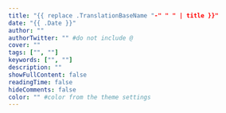 ```yaml
---
title: "{{ replace .TranslationBaseName "-" " " | title }}"
date: "{{ .Date }}"
author: ""
authorTwitter: "" #do not include @
cover: ""
tags: ["", ""]
keywords: ["", ""]
description: ""
showFullContent: false
readingTime: false
hideComments: false
color: "" #color from the theme settings
---
```

